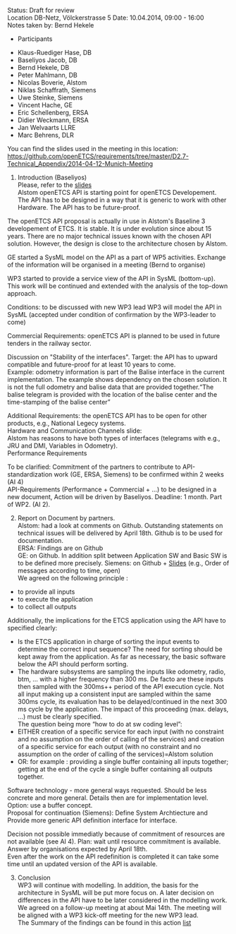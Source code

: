 Status: Draft for review  
Location DB-Netz, Völckerstrasse 5
Date: 10.04.2014, 09:00 - 16:00  
Notes taken by: Bernd Hekele

* Participants 
 - Klaus-Ruediger Hase, DB
 - Baseliyos Jacob, DB
 - Bernd Hekele, DB
 - Peter Mahlmann, DB
 - Nicolas Boverie, Alstom
 - Niklas Schaffrath, Siemens
 - Uwe Steinke, Siemens
 - Vincent Hache, GE
 - Eric Schellenberg, ERSA
 - Didier Weckmann, ERSA
 - Jan Welvaarts LLRE
 - Marc Behrens, DLR
 
You can find the slides used in the meeting in this location:
https://github.com/openETCS/requirements/tree/master/D2.7-Technical_Appendix/2014-04-12-Munich-Meeting  

1. Introduction (Baseliyos)  
Please, refer to the [slides](https://github.com/openETCS/requirements/blob/master/D2.7-Technical_Appendix/2014-04-12-Munich-Meeting/20140410_API_Strategy%26Review_Workshop_3.pdf)  
Alstom openETCS API is starting point for openETCS Developement.
The API has to be designed in a way that it is generic to work with other Hardware. 
The API has to be future-proof.

 The openETCS API proposal is actually in use in Alstom's Baseline 3 developement of ETCS. It is stable. It is under evolution since about 15 years. There are no major technical issues known with the chosen API solution. However, the design is close to the architecture chosen by Alstom.  

 GE started a SysML model on the API as a part of WP5 activities. Exchange of the information will be organised in a meeting (Bernd to organise)  

 WP3 started to provide a service view of the API in SysML (bottom-up). This work will be continued and extended with the analysis of the top-down approach.  
 
 Conditions: to be discussed with new WP3 lead
WP3 will model the API in SysML (accepted under condition of confirmation by the WP3-leader to come)  

 Commercial Requirements: openETCS API is planned to be used in future tenders in the railway sector.

 Discussion on "Stability of the interfaces".
Target: the API  has to upward compatible and future-proof for at least 10 years to come.  
Example: odometry information is part of the Balise interface in the current implementation. The example shows dependency on the chosen solution. It is not the full odometry and balise data that are provided together.“The balise telegram is provided with the location of the balise center and the time-stamping of the balise center”

 Additional Requirements: the openETCS API has to be open for other products, e.g., National Legecy systems.  
Hardware and Communication Channels slide:  
Alstom has reasons to have both types of interfaces (telegrams with e.g., JRU and DMI, Variables in Odometry).  
Performance Requirements  

 To be clarified: Commitment of the partners to contribute to API-standardization work (GE, ERSA, Siemens) to be confirmed within 2 weeks (AI 4)  
API-Requirements (Performance + Commercial + ...) to be designed in a new document, Action will be driven by Baseliyos.
Deadline: 1 month. Part of WP2. (AI 2).   

2. Report on Document by partners.  
Alstom: had a look at comments on Github. Outstanding statements on technical issues will be delivered by April 18th. Github is to be used for documentation.  
ERSA: Findings are on Github  
GE: on Github. In addition split between Application SW and Basic SW  is to be defined more precisely. 
Siemens: on Github + [Slides](https://github.com/openETCS/requirements/tree/master/D2.7-Technical_Appendix/2014-04-12-Munich-Meeting) (e.g., Order of messages according to time, open)  
We agreed on the following principle :  
  * to provide all inputs
  * to execute the application
  * to collect all outputs  

  Additionally, the implications for the ETCS application using the API have to specified clearly:  
  * Is the ETCS application in charge of sorting the input events to determine the correct input sequence? The need for sorting should be kept away from the application. As far as necessary, the basic software below the API should perform sorting.  
  * The hardware subsystems are sampling the inputs like odometry, radio, btm, ... with  a higher frequency than 300 ms. De facto are these inputs then sampled with the 300ms++ period of the API execution cycle. Not all input making up a consistent input are sampled within the same 300ms cycle, its evaluation has to be delayed/continued in the next 300 ms cycle by the application. The impact of this proceeding (max. delays, ...) must be clearly specified.  
The question being more “how to do at sw coding level”:  
  * EITHER creation of a specific service for each input (with no constraint and no assumption on the order of calling of the services) and creation of a specific service for each output (with no constraint and no assumption on the order of calling of the services)=Alstom solution
  * OR: for example : providing a single buffer containing all inputs together; getting at the end of the cycle a single buffer containing all outputs together.  

 Software technology - more general ways requested. Should be less concrete and more general. Details then are for implementation level. Option: use a buffer concept.  
Proposal for continuation (Siemens): Define System Archtiecture and Provide more generic API definition interface for interface.  

 Decision not possible immediatly because of commitment of resources are not available (see AI 4).
Plan: wait until resource commitment is available. Answer by organisations expected by April 18th.  
Even after the work on the API redefinition is completed it can take some time until an updated version of the API is available.  

3. Conclusion  
WP3 will continue with modelling. In addition, the basis for the architecture in SysML will be put more focus on.
A later decision on differences in the API have to be later considered in the modelling work.
We agreed on a follow-up meeting at about Mai 14th. The meeting will be aligned with a WP3 kick-off meeting for the new WP3 lead.  
The Summary of the findings can be found in this action [list](https://github.com/openETCS/requirements/blob/master/D2.7-Technical_Appendix/2014-04-12-Munich-Meeting/20140410_mom_API_strategy%26review_Workshop.pdf) 
